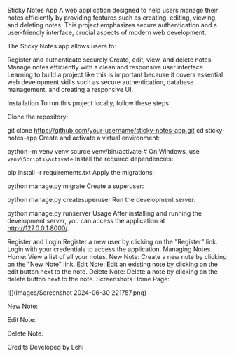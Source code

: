 Sticky Notes App
A web application designed to help users manage their notes efficiently by providing features such as creating, editing, viewing, and deleting notes. This project emphasizes secure authentication and a user-friendly interface, crucial aspects of modern web development.

The Sticky Notes app allows users to:

Register and authenticate securely
Create, edit, view, and delete notes
Manage notes efficiently with a clean and responsive user interface
Learning to build a project like this is important because it covers essential web development skills such as secure authentication, database management, and creating a responsive UI.

Installation
To run this project locally, follow these steps:

Clone the repository:

git clone https://github.com/your-username/sticky-notes-app.git
cd sticky-notes-app
Create and activate a virtual environment:


python -m venv venv
source venv/bin/activate  # On Windows, use `venv\Scripts\activate`
Install the required dependencies:


pip install -r requirements.txt
Apply the migrations:


python manage.py migrate
Create a superuser:


python manage.py createsuperuser
Run the development server:


python manage.py runserver
Usage
After installing and running the development server, you can access the application at http://127.0.0.1:8000/.

Register and Login
Register a new user by clicking on the "Register" link.
Login with your credentials to access the application.
Managing Notes
Home: View a list of all your notes.
New Note: Create a new note by clicking on the "New Note" link.
Edit Note: Edit an existing note by clicking on the edit button next to the note.
Delete Note: Delete a note by clicking on the delete button next to the note.
Screenshots
Home Page:

![](Images/Screenshot 2024-06-30 221757.png)

New Note:


Edit Note:


Delete Note:


Credits
Developed by Lehi
